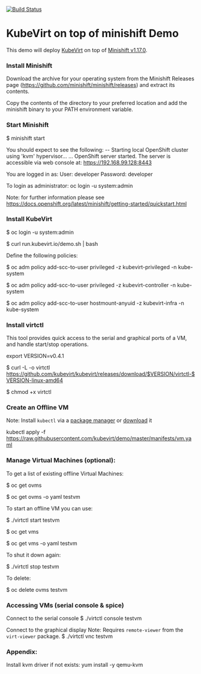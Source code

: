 [![Build Status](https://travis-ci.org/kubevirt/demo.svg?branch=master)](https://travis-ci.org/kubevirt/demo)

# KubeVirt on top of minishift Demo

This demo will deploy [KubeVirt](https://www.kubevirt.io) on top of [Minishift v1.17.0](https://www.openshift.org/minishift/).

### Install Minishift

Download the archive for your operating system from the Minishift Releases page (https://github.com/minishift/minishift/releases) and extract its contents.

Copy the contents of the directory to your preferred location and add the minishift binary to your PATH environment variable.


### Start Minishift
$ minishift start

You should expect to see the following:
-- Starting local OpenShift cluster using 'kvm' hypervisor...
...
   OpenShift server started.
   The server is accessible via web console at:
       https://192.168.99.128:8443

   You are logged in as:
       User:     developer
       Password: developer

   To login as administrator:
       oc login -u system:admin

Note: for further information please see https://docs.openshift.org/latest/minishift/getting-started/quickstart.html

### Install KubeVirt

$ oc login -u system:admin

$ curl run.kubevirt.io/demo.sh | bash

Define the following policies:

$ oc adm policy add-scc-to-user privileged -z kubevirt-privileged -n kube-system

$ oc adm policy add-scc-to-user privileged -z kubevirt-controller -n kube-system

$ oc adm policy add-scc-to-user hostmount-anyuid -z kubevirt-infra -n kube-system


### Install virtctl
This tool provides quick access to the serial and graphical ports of a VM, and handle start/stop operations.

export VERSION=v0.4.1

$ curl -L -o virtctl \
    https://github.com/kubevirt/kubevirt/releases/download/$VERSION/virtctl-$VERSION-linux-amd64

$ chmod +x virtctl


### Create an Offline  VM
Note: Install `kubectl` via a [package manager](https://kubernetes.io/docs/tasks/tools/install-kubectl/#install-kubectl-binary-via-native-package-management) or [download](https://kubernetes.io/docs/tasks/tools/install-kubectl/#install-kubectl-binary-via-curl) it

kubectl apply -f https://raw.githubusercontent.com/kubevirt/demo/master/manifests/vm.yaml


### Manage Virtual Machines (optional):

To get a list of existing offline Virtual Machines:

$ oc get ovms

$ oc get ovms -o yaml testvm


To start an offline VM you can use:

$ ./virtctl start testvm

$ oc get vms

$ oc get vms -o yaml testvm

To shut it down again:

$ ./virtctl stop testvm

To delete:

$ oc delete ovms testvm


### Accessing VMs (serial console & spice)

Connect to the serial console
$ ./virtctl console testvm

Connect to the graphical display
Note: Requires `remote-viewer` from the `virt-viewer` package.
$ ./virtctl vnc testvm


### Appendix:

Install kvm driver if not exists:
 yum install -y qemu-kvm

